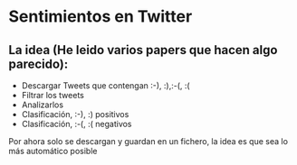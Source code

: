# Sentimientos en Twitter
## La idea (He leido varios papers que hacen algo parecido):
* Descargar Tweets que contengan :-), :),:-(, :(
* Filtrar los tweets
* Analizarlos
* Clasificación, :-), :) positivos
* Clasificación, :-(, :( negativos

Por ahora solo se descargan y guardan en un fichero, la idea es que sea lo más automático posible